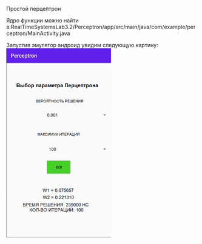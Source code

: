 Простой перцептрон

Ядро функции можно найти в:RealTimeSystemsLab3.2/Perceptron/app/src/main/java/com/example/perceptron/MainActivity.java

Запустив эмулятор андроид увидим следующую картину:
<img src="https://github.com/grazar/RTS_3.2/blob/master/img1%20(1).png" height=500)>
